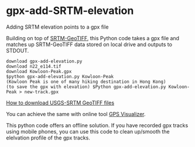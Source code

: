 # gpx-add-SRTM-elevation
Adding SRTM elevation points to a gpx file

Building on top of [SRTM-GeoTIFF](https://github.com/nicholas-fong/SRTM-GeoTIFF), this Python code takes a gpx file and matches up SRTM-GeoTIFF data stored on local drive and outputs to STDOUT.
```
download gpx-add-elevation.py
download n22_e114.tif
download Kowloon-Peak.gpx
$python gpx-add-elevation.py Kowloon-Peak
(Kowloon Peak is one of many hiking destination in Hong Kong)
(to save the gpx with elevation) $Python gpx-add-elevation.py Kowloon-Peak > new-track.gpx
```

[How to download USGS-SRTM GeoTIFF files](/EarthExplorer-howto.md)

You can achieve the same with online tool [GPS Visualizer](https://www.gpsvisualizer.com/).

This python code offers an offline solution. If you have recorded gpx tracks using mobile phones, you can use this code to clean up/smooth the elelvation profile of the gpx tracks. 
